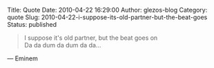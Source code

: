 Title: Quote
Date: 2010-04-22 16:29:00
Author: glezos-blog
Category: quote
Slug: 2010-04-22-i-suppose-its-old-partner-but-the-beat-goes
Status: published

> I suppose it's old partner, but the beat goes on
> <br/>Da da dum da dum da da...

&mdash; Eminem
